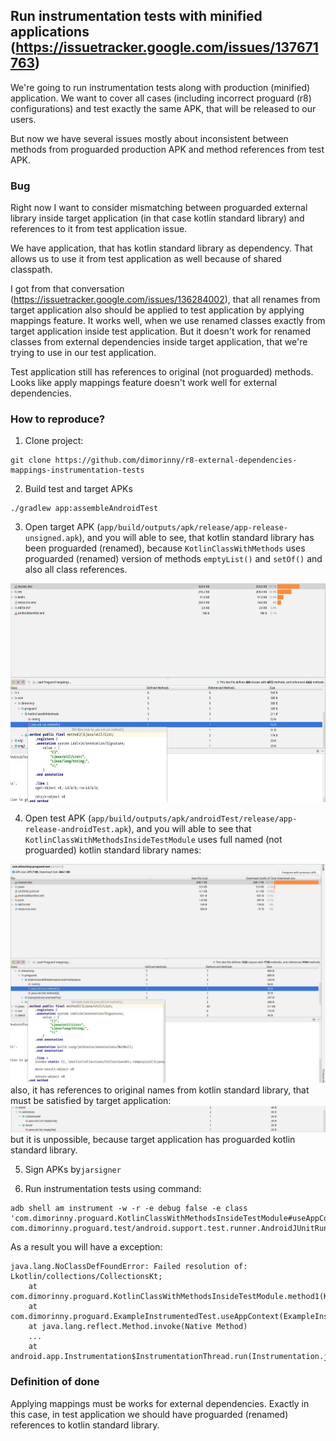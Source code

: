 ## Run instrumentation tests with minified applications (https://issuetracker.google.com/issues/137671763)

We're going to run instrumentation tests along with production (minified) application.
We want to cover all cases (including incorrect proguard (r8) configurations) and test exactly
the same APK, that will be released to our users.

But now we have several issues mostly about inconsistent between methods from proguarded production APK
and method references from test APK. 

### Bug

Right now I want to consider mismatching between proguarded external library inside target application
(in that case kotlin standard library) and references to it from test application issue.

We have application, that has kotlin standard library as dependency. That allows us to use it from
test application as well because of shared classpath.

I got from that conversation (https://issuetracker.google.com/issues/136284002), that all renames from
target application also should be applied to test application by applying mappings feature. It works well,
when we use renamed classes exactly from target application inside test application. But it doesn't work for renamed
classes from external dependencies inside target application, that we're trying to use in our test application.

Test application still has references to original (not proguarded) methods. Looks like apply mappings feature
doesn't work well for external dependencies.

### How to reproduce?

1. Clone project:
```
git clone https://github.com/dimorinny/r8-external-dependencies-mappings-instrumentation-tests
```


2. Build test and target APKs
```
./gradlew app:assembleAndroidTest
```


3. Open target APK (`app/build/outputs/apk/release/app-release-unsigned.apk`), and you will able
to see, that kotlin standard library has been proguarded (renamed), because `KotlinClassWithMethods`
uses proguarded (renamed) version of methods `emptyList()` and `setOf()` and also all class references.
<div align="center">
    <img height="350px" src="https://raw.githubusercontent.com/dimorinny/r8-external-dependencies-mappings-instrumentation-tests/master/images/proguarded_kotlin_stdlib_in_target_apk.jpg">
</div>


4. Open test APK (`app/build/outputs/apk/androidTest/release/app-release-androidTest.apk`), and you 
will able to see that `KotlinClassWithMethodsInsideTestModule` uses full named (not proguarded) kotlin
standard library names:
<div align="center">
    <img height="350px" src="https://raw.githubusercontent.com/dimorinny/r8-external-dependencies-mappings-instrumentation-tests/master/images/kotlin_stdlib_in_test_application.jpg">
</div>
also, it has references to original names from kotlin standard library, that must be satisfied by target application:
<div align="center">
    <img src="https://raw.githubusercontent.com/dimorinny/r8-external-dependencies-mappings-instrumentation-tests/master/images/kotlin_stdlib_in_test_application_references.jpg">
</div>
but it is unpossible, because target application has proguarded kotlin standard library.


5. Sign APKs by`jarsigner`

6. Run instrumentation tests using command:
```
adb shell am instrument -w -r -e debug false -e class 'com.dimorinny.proguard.KotlinClassWithMethodsInsideTestModule#useAppContext' com.dimorinny.proguard.test/android.support.test.runner.AndroidJUnitRunner
```

As a result you will have a exception:

```
java.lang.NoClassDefFoundError: Failed resolution of: Lkotlin/collections/CollectionsKt;
	at com.dimorinny.proguard.KotlinClassWithMethodsInsideTestModule.method1(KotlinClassWithMethodsInsideTestModule.kt:4)
	at com.dimorinny.proguard.ExampleInstrumentedTest.useAppContext(ExampleInstrumentedTest.java:19)
	at java.lang.reflect.Method.invoke(Native Method)
	...
	at android.app.Instrumentation$InstrumentationThread.run(Instrumentation.java:1853)
```

### Definition of done

Applying mappings must be works for external dependencies.
Exactly in this case, in test application we should have proguarded (renamed) references to kotlin
standard library.